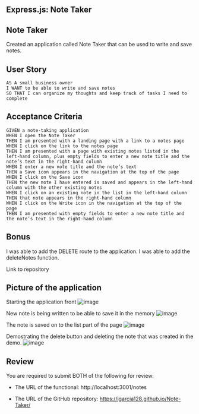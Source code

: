 ## Express.js: Note Taker

## Note Taker

Created an application called Note Taker that can be used to write and save notes.

## User Story

```
AS A small business owner
I WANT to be able to write and save notes
SO THAT I can organize my thoughts and keep track of tasks I need to complete
```


## Acceptance Criteria

```
GIVEN a note-taking application
WHEN I open the Note Taker
THEN I am presented with a landing page with a link to a notes page
WHEN I click on the link to the notes page
THEN I am presented with a page with existing notes listed in the left-hand column, plus empty fields to enter a new note title and the note’s text in the right-hand column
WHEN I enter a new note title and the note’s text
THEN a Save icon appears in the navigation at the top of the page
WHEN I click on the Save icon
THEN the new note I have entered is saved and appears in the left-hand column with the other existing notes
WHEN I click on an existing note in the list in the left-hand column
THEN that note appears in the right-hand column
WHEN I click on the Write icon in the navigation at the top of the page
THEN I am presented with empty fields to enter a new note title and the note’s text in the right-hand column
```

## Bonus

I was able to add the DELETE route to the application. I was able to add the deleteNotes function. 
 
 Link to repository 


## Picture of the application

Starting the application front 
![image](https://user-images.githubusercontent.com/107437105/201005802-e1f47069-164e-41e1-b50d-248da3167fe5.png)

New note is being written to be able to save it in the memory 
![image](https://user-images.githubusercontent.com/107437105/201005989-8ad3c1d1-00e6-4e86-a52a-43782b4d7135.png)

The note is saved on to the list part of the page 
![image](https://user-images.githubusercontent.com/107437105/201006117-05c7ec45-e516-4d72-8623-c622eb2cadc8.png)

Demostrating the delete button and deleting the note that was created in the demo. 
![image](https://user-images.githubusercontent.com/107437105/201006195-9c75d844-b083-4364-9011-73ef4a74c2dc.png)


## Review

You are required to submit BOTH of the following for review:

* The URL of the functional: http://localhost:3001/notes

* The URL of the GitHub repository: https://jgarcia128.github.io/Note-Taker/
